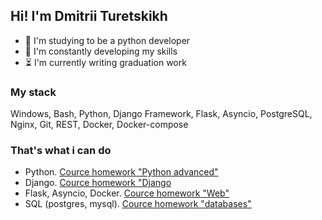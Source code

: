 ## Hi! I'm Dmitrii Turetskikh

* 📖 I'm studying to be a python developer
* 🧠 I'm constantly developing my skills
* ⏳ I'm currently writing graduation work

### My stack

Windows, Bash, Python, Django Framework, Flask, Asyncio, PostgreSQL, Nginx, Git, REST, Docker, Docker-compose

### That's what i can do

* Python. [Cource homework "Python advanced"](https://github.com/DimTur/netology_homeworks/tree/main/3.py-homeworks-advanced)
* Django. [Cource homework "Django](https://github.com/DimTur/netology_homeworks/tree/main/4.dj-homeworks)
* Flask, Asyncio, Docker. [Cource homework "Web"](https://github.com/DimTur/netology_homeworks/tree/main/5.py-homeworks-web)
* SQL (postgres, mysql). [Cource homework "databases"](https://github.com/DimTur/netology_homeworks/tree/main/2.py-homeworks-db)
